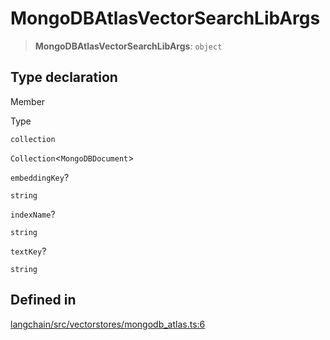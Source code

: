 MongoDBAtlasVectorSearchLibArgs
===============================

> **MongoDBAtlasVectorSearchLibArgs**: `object`

Type declaration[​](#type-declaration "Direct link to Type declaration")
------------------------------------------------------------------------

Member

Type

`collection`

`Collection`<`MongoDBDocument`\>

`embeddingKey`?

`string`

`indexName`?

`string`

`textKey`?

`string`

Defined in[​](#defined-in "Direct link to Defined in")
------------------------------------------------------

[langchain/src/vectorstores/mongodb\_atlas.ts:6](https://github.com/hwchase17/langchainjs/blob/46e1734/langchain/src/vectorstores/mongodb_atlas.ts#L6)
